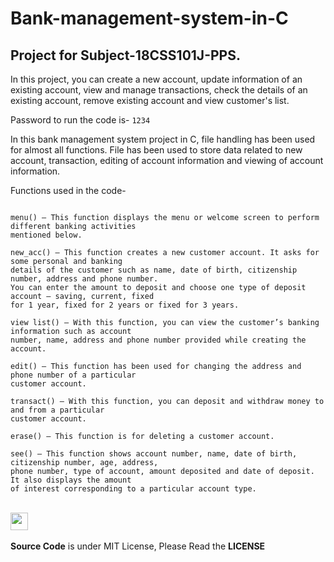 # Bank-management-system-in-C

## Project for Subject-18CSS101J-PPS.
In this project, you can create a new account, update information of an existing account, view and manage transactions, check the details of an existing account, remove existing account and view customer's list.

Password to run the code is- `1234`

In this bank management system project in C, file handling has been used for almost all functions. File has been used to store data related to new account, transaction, editing of account information and viewing of account information.

Functions used in the code-
```

menu() – This function displays the menu or welcome screen to perform different banking activities 
mentioned below.

new_acc() – This function creates a new customer account. It asks for some personal and banking 
details of the customer such as name, date of birth, citizenship number, address and phone number.
You can enter the amount to deposit and choose one type of deposit account – saving, current, fixed 
for 1 year, fixed for 2 years or fixed for 3 years.

view list() – With this function, you can view the customer’s banking information such as account 
number, name, address and phone number provided while creating the account.

edit() – This function has been used for changing the address and phone number of a particular 
customer account.

transact() – With this function, you can deposit and withdraw money to and from a particular 
customer account.

erase() – This function is for deleting a customer account.

see() – This function shows account number, name, date of birth, citizenship number, age, address, 
phone number, type of account, amount deposited and date of deposit. It also displays the amount 
of interest corresponding to a particular account type.
```


 <div align="left">
 <p>
 <br>
   <img src="https://img.shields.io/badge/License-MIT-yellow.svg?logo=Microsoft%20Word&style=for-the-badge" height="28"/><br>
   <br><strong>Source Code</strong> is under MIT License, Please Read the <strong>LICENSE</strong>
  <p>
 </div>
 <br>
